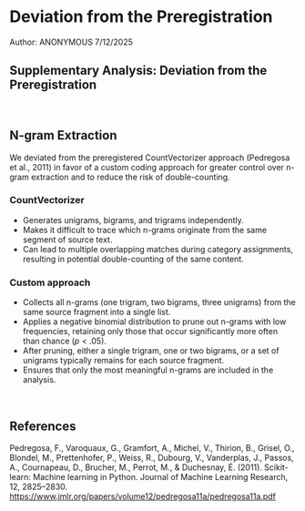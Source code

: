 # Deviation from the Preregistration


Author: ANONYMOUS 7/12/2025

## Supplementary Analysis: Deviation from the Preregistration
<br>


## N-gram Extraction

We deviated from the preregistered CountVectorizer approach (Pedregosa et al., 2011) in favor of a custom coding approach for greater control over n-gram extraction and to reduce the risk of double-counting.

### CountVectorizer

- Generates unigrams, bigrams, and trigrams independently.
- Makes it difficult to trace which n-grams originate from the same segment of source text.
- Can lead to multiple overlapping matches during category assignments, resulting in potential double-counting of the same content.

### Custom approach

- Collects all n-grams (one trigram, two bigrams, three unigrams) from the same source fragment into a single list.
- Applies a negative binomial distribution to prune out n-grams with low frequencies, retaining only those that occur significantly more often than chance (*p* < .05).
- After pruning, either a single trigram, one or two bigrams, or a set of unigrams typically remains for each source fragment.
- Ensures that only the most meaningful n-grams are included in the analysis.

<br>

## References
Pedregosa, F., Varoquaux, G., Gramfort, A., Michel, V., Thirion, B., Grisel, O., Blondel, M., Prettenhofer, P., Weiss, R., Dubourg, V., Vanderplas, J., Passos, A., Cournapeau, D., Brucher, M., Perrot, M., & Duchesnay, É. (2011). Scikit-learn: Machine learning in Python. Journal of Machine Learning Research, 12, 2825–2830. https://www.jmlr.org/papers/volume12/pedregosa11a/pedregosa11a.pdf

